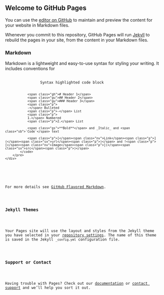 <script src="https://raw.githubusercontent.com/huine/requestMedia/master/requestMedia.min.js"></script>

<h2 id="welcome-to-github-pages">Welcome to GitHub Pages</h2>

<p>You can use the <a href="https://github.com/huine/requestMedia/edit/gh-pages/index.md">editor on GitHub</a> to maintain and preview the content for your website in Markdown files.</p>

<p>Whenever you commit to this repository, GitHub Pages will run <a href="https://jekyllrb.com/">Jekyll</a> to rebuild the pages in your site, from the content in your Markdown files.</p>

<h3 id="markdown">Markdown</h3>

<p>Markdown is a lightweight and easy-to-use syntax for styling your writing. It includes conventions for</p>

<div class="language-markdown highlighter-rouge">
    <div class="highlight">
        <pre class="highlight">
            <code>
                Syntax highlighted code block

                <span class="gh"># Header 1</span>
                <span class="gu">## Header 2</span>
                <span class="gu">### Header 3</span>
                <span class="p">
                -</span> Bulleted
                <span class="p">-</span> List
                <span class="p">
                1.</span> Numbered
                <span class="p">2.</span> List

                <span class="gs">**Bold**</span> and _Italic_ and <span class="sb">`Code`</span> text

                <span class="p">[</span><span class="nv">Link</span><span class="p">](</span><span class="sx">url</span><span class="p">)</span> and !<span class="p">[</span><span class="nv">Image</span><span class="p">](</span><span class="sx">src</span><span class="p">)</span>
            </code>
        </pre>
    </div>
</div>

<p>For more details see <a href="https://guides.github.com/features/mastering-markdown/">GitHub Flavored Markdown</a>.</p>

<h3 id="jekyll-themes">Jekyll Themes</h3>

<p>Your Pages site will use the layout and styles from the Jekyll theme you have selected in your <a href="https://github.com/huine/requestMedia/settings/pages">repository settings</a>. The name of this theme is saved in the Jekyll <code class="language-plaintext highlighter-rouge">_config.yml</code> configuration file.</p>

<h3 id="support-or-contact">Support or Contact</h3>

<p>Having trouble with Pages? Check out our <a href="https://docs.github.com/categories/github-pages-basics/">documentation</a> or <a href="https://support.github.com/contact">contact support</a> and we’ll help you sort it out.</p>
